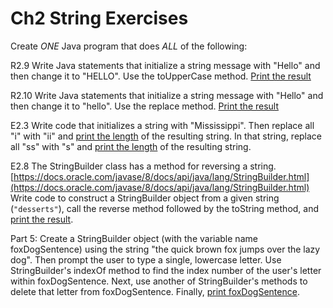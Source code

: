 # Ch2 String Exercises

Create *ONE* Java program that does *ALL* of the following:

R2.9 Write Java statements that initialize a string message with "Hello" and then change it to "HELLO". Use the toUpperCase method. <ins>Print the result</ins>

R2.10 Write Java statements that initialize a string message with "Hello" and then change it to "hello". Use the replace method. <ins>Print the result</ins>

E2.3 Write code that initializes a string with "Mississippi". Then replace all "i" with "ii" and <ins>print the length</ins> of the resulting string. In that string, replace all "ss" with "s" and <ins>print the length</ins> of the resulting string.

E2.8 The StringBuilder class has a method for reversing a string. [https://docs.oracle.com/javase/8/docs/api/java/lang/StringBuilder.html](https://docs.oracle.com/javase/8/docs/api/java/lang/StringBuilder.html) Write code to construct a StringBuilder object from a given string (`"desserts"`), call the reverse method followed by the toString method, and <ins>print the result</ins>.

Part 5: Create a StringBuilder object (with the variable name foxDogSentence) using the string "the quick brown fox jumps over the lazy dog". Then prompt the user to type a single, lowercase letter. Use StringBuilder's indexOf method to find the index number of the user's letter within foxDogSentence. Next, use another of StringBuilder's methods to delete that letter from foxDogSentence. Finally, <ins>print foxDogSentence</ins>.